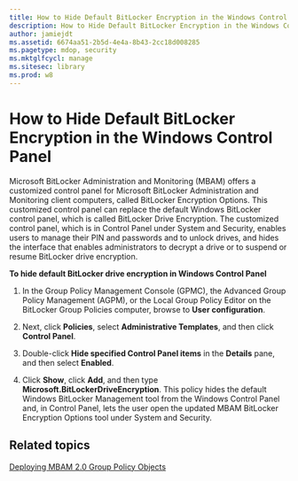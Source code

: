 ```yaml
---
title: How to Hide Default BitLocker Encryption in the Windows Control Panel
description: How to Hide Default BitLocker Encryption in the Windows Control Panel
author: jamiejdt
ms.assetid: 6674aa51-2b5d-4e4a-8b43-2cc18d008285
ms.pagetype: mdop, security
ms.mktglfcycl: manage
ms.sitesec: library
ms.prod: w8
---
```



# How to Hide Default BitLocker Encryption in the Windows Control Panel


Microsoft BitLocker Administration and Monitoring (MBAM) offers a customized control panel for Microsoft BitLocker Administration and Monitoring client computers, called BitLocker Encryption Options. This customized control panel can replace the default Windows BitLocker control panel, which is called BitLocker Drive Encryption. The customized control panel, which is in Control Panel under System and Security, enables users to manage their PIN and passwords and to unlock drives, and hides the interface that enables administrators to decrypt a drive or to suspend or resume BitLocker drive encryption.

**To hide default BitLocker drive encryption in Windows Control Panel**

1.  In the Group Policy Management Console (GPMC), the Advanced Group Policy Management (AGPM), or the Local Group Policy Editor on the BitLocker Group Policies computer, browse to **User configuration**.

2.  Next, click **Policies**, select **Administrative Templates**, and then click **Control Panel**.

3.  Double-click **Hide specified Control Panel items** in the **Details** pane, and then select **Enabled**.

4.  Click **Show**, click **Add**, and then type **Microsoft.BitLockerDriveEncryption**. This policy hides the default Windows BitLocker Management tool from the Windows Control Panel and, in Control Panel, lets the user open the updated MBAM BitLocker Encryption Options tool under System and Security.

## Related topics


[Deploying MBAM 2.0 Group Policy Objects](deploying-mbam-20-group-policy-objects-mbam-2.md)

 

 





